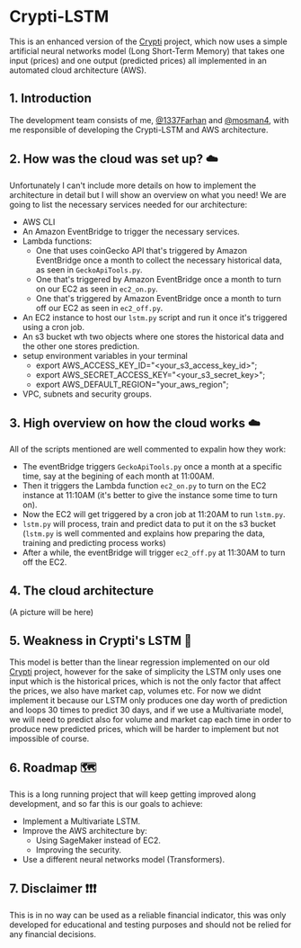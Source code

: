 # Crypti-LSTM 
This is an enhanced version of the [Crypti](https://github.com/1337Farhan/Crypti) project, which now uses a simple artificial neural networks model (Long Short-Term Memory) that takes one input (prices) and one output (predicted prices) all implemented in an automated cloud architecture (AWS).
## 1. Introduction 
The development team consists of me, [@1337Farhan](https://github.com/1337Farhan) and [@mosman4](https://github.com/mosman4/), with me responsible of developing the Crypti-LSTM and AWS architecture.
## 2. How was the cloud was set up? ☁️
Unfortunately I can't include more details on how to implement the architecture in detail but I will show an overview on what you need! We are going to list the necessary services needed for our architecture:
- AWS CLI
- An Amazon EventBridge to trigger the necessary services.
- Lambda functions:
  - One that uses coinGecko API that's triggered by Amazon EventBridge once a month to collect the necessary historical data, as seen in `GeckoApiTools.py`.
  - One that's triggered by Amazon EventBridge once a month to turn on our EC2 as seen in `ec2_on.py`.
  - One that's triggered by Amazon EventBridge once a month to turn off our EC2 as seen in `ec2_off.py`.
- An EC2 instance to host our `lstm.py` script and run it once it's triggered using a cron job.
- An s3 bucket wth two objects where one stores the historical data and the other one stores prediction.
- setup environment variables in your terminal
  - export AWS_ACCESS_KEY_ID="<your_s3_access_key_id>";
  - export AWS_SECRET_ACCESS_KEY="<your_s3_secret_key>";
  - export AWS_DEFAULT_REGION="your_aws_region";
- VPC, subnets and security groups.
## 3. High overview on how the cloud works ☁️
All of the scripts mentioned are well commented to expalin how they work:
- The eventBridge triggers `GeckoApiTools.py` once a month at a specific time, say at the begining of each month at 11:00AM.
- Then it triggers the Lambda function `ec2_on.py`  to turn on the EC2 instance at 11:10AM (it's better to give the instance some time to turn on).
- Now the EC2 will get triggered by a cron job at 11:20AM to run `lstm.py`.
- `lstm.py` will process, train and predict data to put it on the s3 bucket (`lstm.py` is well commented and explains how preparing the data, training and predicting process works)
- After a while, the eventBridge will trigger `ec2_off.py` at 11:30AM to turn off the EC2.
## 4. The cloud architecture
(A picture will be here)
## 5. Weakness in Crypti's LSTM 🐛
This model is better than the linear regression implemented on our old [Crypti](https://github.com/1337Farhan/Crypti) project, however for the sake of simplicity the LSTM only uses one input which is the historical prices, which is not the only factor that affect the prices, we also have market cap, volumes etc. For now we didnt implement it because our LSTM only produces one day worth of prediction and loops 30 times to predict 30 days, and if we use a Multivariate model, we will need to predict also for volume and market cap each time in order to produce new predicted prices, which will be harder to implement but not impossible of course.
## 6. Roadmap 🗺️
This is a long running project that will keep getting improved along development, and so far this is our goals to achieve:
- Implement a Multivariate LSTM. 
- Improve the AWS architecture by:
  - Using SageMaker instead of EC2.
  - Improving the security.
- Use a different neural networks model (Transformers).
## 7. Disclaimer ❗❗❗
This is in no way can be used as a reliable financial indicator, this was only developed for educational and testing purposes and should not be relied for any financial decisions.
